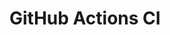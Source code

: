 # GitHub Actions CI
























































































































































































































































































































































































































































































































































































































































































































































































































































































































































































































































































































































































































































































































































































































